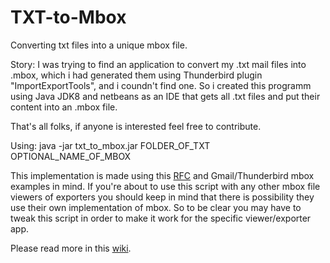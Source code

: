 # TXT-to-Mbox
Converting txt files into a unique mbox file.

Story: I was trying to find an application to convert my .txt mail files into .mbox, which i had generated them using Thunderbird plugin "ImportExportTools", and i coundn't find one. So i created this programm using Java JDK8 and netbeans as an IDE that gets all .txt files and put their content into an .mbox file.

That's all folks, if anyone is interested feel free to contribute.

Using: java -jar txt_to_mbox.jar FOLDER_OF_TXT OPTIONAL_NAME_OF_MBOX

This implementation is made using this [RFC](https://tools.ietf.org/html/rfc4155) and Gmail/Thunderbird mbox examples in mind. If you're about to use this script with any other mbox file viewers of exporters you should keep in mind that there is possibility they use their own implementation of mbox. So to be clear you may have to tweak this script in order to make it work for the specific viewer/exporter app. 

Please read more in this [wiki](https://en.wikipedia.org/wiki/Mbox).
